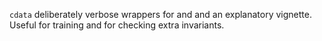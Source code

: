 <!-- README.md is generated from README.Rmd. Please edit that file -->
`cdata` deliberately verbose wrappers for and and an explanatory vignette. Useful for training and for checking extra invariants.
